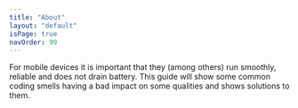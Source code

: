 ```yaml
---
title: "About"
layout: "default"
isPage: true
navOrder: 99
---
```


For mobile devices it is important that they (among others) run smoothly, reliable and does not drain battery. This guide will show some common coding smells having a bad impact on some qualities and shows solutions to them.
